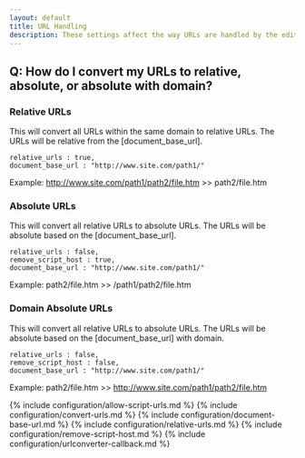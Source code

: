 ```yaml
---
layout: default
title: URL Handling
description: These settings affect the way URLs are handled by the editor.
---
```


## Q: How do I convert my URLs to relative, absolute, or absolute with domain?

### Relative URLs

This will convert all URLs within the same domain to relative URLs. The URLs will be relative from the [document_base_url].

```
relative_urls : true,
document_base_url : "http://www.site.com/path1/"
```

Example: http://www.site.com/path1/path2/file.htm >> path2/file.htm

### Absolute URLs

This will convert all relative URLs to absolute URLs. The URLs will be absolute based on the [document_base_url].

```
relative_urls : false,
remove_script_host : true,
document_base_url : "http://www.site.com/path1/"
```

Example: path2/file.htm >> /path1/path2/file.htm

### Domain Absolute URLs

This will convert all relative URLs to absolute URLs. The URLs will be absolute based on the [document_base_url] with domain.

```
relative_urls : false,
remove_script_host : false,
document_base_url : "http://www.site.com/path1/"
```

Example: path2/file.htm >> http://www.site.com/path1/path2/file.htm


{% include configuration/allow-script-urls.md %}
{% include configuration/convert-urls.md %}
{% include configuration/document-base-url.md %}
{% include configuration/relative-urls.md %}
{% include configuration/remove-script-host.md %}
{% include configuration/urlconverter-callback.md %}
